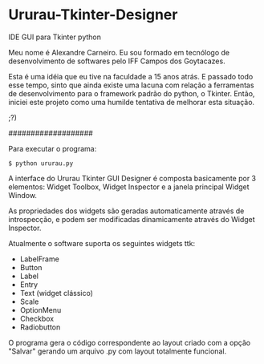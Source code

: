 # Ururau-Tkinter-Designer
IDE GUI para Tkinter python

Meu nome é Alexandre Carneiro. 
Eu sou formado em tecnólogo de desenvolvimento de softwares pelo IFF Campos dos Goytacazes. 

Esta é uma idéia que eu tive na faculdade a 15 anos atrás. E passado todo esse tempo, sinto que ainda existe uma lacuna com relação a ferramentas de desenvolvimento para o framework padrão do python, o Tkinter. Então, iniciei este projeto como uma humilde tentativa de melhorar esta situação.

;?)

###################

Para executar o programa:
~~~
$ python ururau.py
~~~

A interface do Ururau Tkinter GUI Designer é composta basicamente por 3 elementos: Widget Toolbox, Widget Inspector e a janela principal Widget Window. 

As propriedades dos widgets são geradas automaticamente através de introspecção, e podem ser modificadas dinamicamente através do Widget Inspector.

Atualmente o software suporta os seguintes widgets ttk:

* LabelFrame
* Button
* Label
* Entry
* Text (widget clássico)
* Scale
* OptionMenu
* Checkbox
* Radiobutton

O programa gera o código correspondente ao layout criado com a opção "Salvar" gerando um arquivo .py com layout totalmente funcional.
